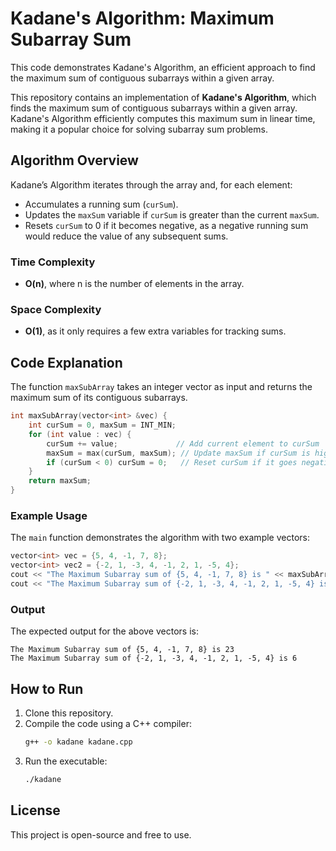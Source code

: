 # Kadane's Algorithm: Maximum Subarray Sum
This code demonstrates Kadane's Algorithm, an efficient approach to find the maximum sum of contiguous subarrays within a given array. 

This repository contains an implementation of **Kadane's Algorithm**, which finds the maximum sum of contiguous subarrays within a given array. Kadane's Algorithm efficiently computes this maximum sum in linear time, making it a popular choice for solving subarray sum problems.

## Algorithm Overview

Kadane’s Algorithm iterates through the array and, for each element:
- Accumulates a running sum (`curSum`).
- Updates the `maxSum` variable if `curSum` is greater than the current `maxSum`.
- Resets `curSum` to 0 if it becomes negative, as a negative running sum would reduce the value of any subsequent sums.

### Time Complexity
- **O(n)**, where n is the number of elements in the array.

### Space Complexity
- **O(1)**, as it only requires a few extra variables for tracking sums.

## Code Explanation

The function `maxSubArray` takes an integer vector as input and returns the maximum sum of its contiguous subarrays. 

```cpp
int maxSubArray(vector<int> &vec) {
    int curSum = 0, maxSum = INT_MIN;
    for (int value : vec) {
        curSum += value;             // Add current element to curSum
        maxSum = max(curSum, maxSum); // Update maxSum if curSum is higher
        if (curSum < 0) curSum = 0;   // Reset curSum if it goes negative
    }
    return maxSum;
}
```

### Example Usage

The `main` function demonstrates the algorithm with two example vectors:

```cpp
vector<int> vec = {5, 4, -1, 7, 8};
vector<int> vec2 = {-2, 1, -3, 4, -1, 2, 1, -5, 4};
cout << "The Maximum Subarray sum of {5, 4, -1, 7, 8} is " << maxSubArray(vec) << endl;
cout << "The Maximum Subarray sum of {-2, 1, -3, 4, -1, 2, 1, -5, 4} is " << maxSubArray(vec2) << endl;
```

### Output
The expected output for the above vectors is:
```
The Maximum Subarray sum of {5, 4, -1, 7, 8} is 23
The Maximum Subarray sum of {-2, 1, -3, 4, -1, 2, 1, -5, 4} is 6
```

## How to Run

1. Clone this repository.
2. Compile the code using a C++ compiler:
   ```bash
   g++ -o kadane kadane.cpp
   ```
3. Run the executable:
   ```bash
   ./kadane
   ```

## License
This project is open-source and free to use.
